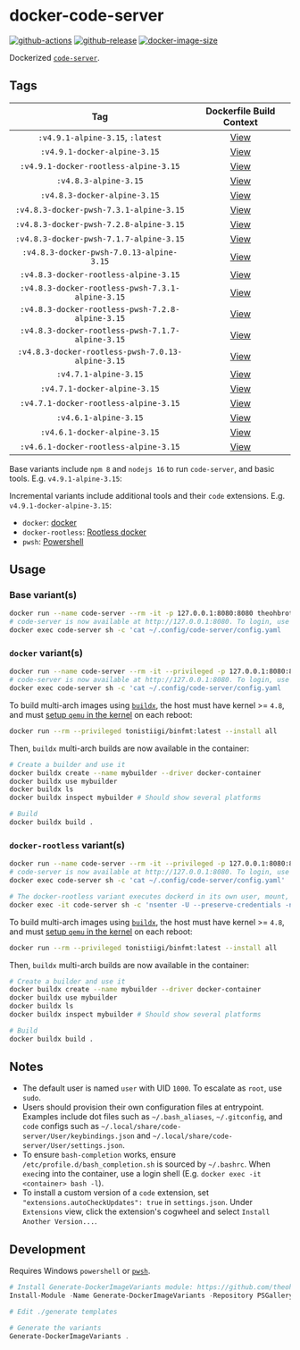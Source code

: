 # docker-code-server

[![github-actions](https://github.com/theohbrothers/docker-code-server/workflows/ci-master-pr/badge.svg)](https://github.com/theohbrothers/docker-code-server/actions)
[![github-release](https://img.shields.io/github/v/release/theohbrothers/docker-code-server?style=flat-square)](https://github.com/theohbrothers/docker-code-server/releases/)
[![docker-image-size](https://img.shields.io/docker/image-size/theohbrothers/docker-code-server/latest)](https://hub.docker.com/r/theohbrothers/docker-code-server)

Dockerized [`code-server`](https://github.com/coder/code-server).

## Tags

| Tag | Dockerfile Build Context |
|:-------:|:---------:|
| `:v4.9.1-alpine-3.15`, `:latest` | [View](variants/v4.9.1-alpine-3.15) |
| `:v4.9.1-docker-alpine-3.15` | [View](variants/v4.9.1-docker-alpine-3.15) |
| `:v4.9.1-docker-rootless-alpine-3.15` | [View](variants/v4.9.1-docker-rootless-alpine-3.15) |
| `:v4.8.3-alpine-3.15` | [View](variants/v4.8.3-alpine-3.15) |
| `:v4.8.3-docker-alpine-3.15` | [View](variants/v4.8.3-docker-alpine-3.15) |
| `:v4.8.3-docker-pwsh-7.3.1-alpine-3.15` | [View](variants/v4.8.3-docker-pwsh-7.3.1-alpine-3.15) |
| `:v4.8.3-docker-pwsh-7.2.8-alpine-3.15` | [View](variants/v4.8.3-docker-pwsh-7.2.8-alpine-3.15) |
| `:v4.8.3-docker-pwsh-7.1.7-alpine-3.15` | [View](variants/v4.8.3-docker-pwsh-7.1.7-alpine-3.15) |
| `:v4.8.3-docker-pwsh-7.0.13-alpine-3.15` | [View](variants/v4.8.3-docker-pwsh-7.0.13-alpine-3.15) |
| `:v4.8.3-docker-rootless-alpine-3.15` | [View](variants/v4.8.3-docker-rootless-alpine-3.15) |
| `:v4.8.3-docker-rootless-pwsh-7.3.1-alpine-3.15` | [View](variants/v4.8.3-docker-rootless-pwsh-7.3.1-alpine-3.15) |
| `:v4.8.3-docker-rootless-pwsh-7.2.8-alpine-3.15` | [View](variants/v4.8.3-docker-rootless-pwsh-7.2.8-alpine-3.15) |
| `:v4.8.3-docker-rootless-pwsh-7.1.7-alpine-3.15` | [View](variants/v4.8.3-docker-rootless-pwsh-7.1.7-alpine-3.15) |
| `:v4.8.3-docker-rootless-pwsh-7.0.13-alpine-3.15` | [View](variants/v4.8.3-docker-rootless-pwsh-7.0.13-alpine-3.15) |
| `:v4.7.1-alpine-3.15` | [View](variants/v4.7.1-alpine-3.15) |
| `:v4.7.1-docker-alpine-3.15` | [View](variants/v4.7.1-docker-alpine-3.15) |
| `:v4.7.1-docker-rootless-alpine-3.15` | [View](variants/v4.7.1-docker-rootless-alpine-3.15) |
| `:v4.6.1-alpine-3.15` | [View](variants/v4.6.1-alpine-3.15) |
| `:v4.6.1-docker-alpine-3.15` | [View](variants/v4.6.1-docker-alpine-3.15) |
| `:v4.6.1-docker-rootless-alpine-3.15` | [View](variants/v4.6.1-docker-rootless-alpine-3.15) |

Base variants include `npm 8` and `nodejs 16` to run `code-server`, and basic tools. E.g. `v4.9.1-alpine-3.15`:

Incremental variants include additional tools and their `code` extensions. E.g. `v4.9.1-docker-alpine-3.15`:

- `docker`: [docker](https://docs.docker.com/engine/)
- `docker-rootless`: [Rootless docker](https://docs.docker.com/engine/security/rootless/)
- `pwsh`: [Powershell](https://github.com/PowerShell/PowerShell)

## Usage

### Base variant(s)

```sh
docker run --name code-server --rm -it -p 127.0.0.1:8080:8080 theohbrothers/docker-code-server:v4.9.1-alpine-3.15
# code-server is now available at http://127.0.0.1:8080. To login, use the password in the config file:
docker exec code-server sh -c 'cat ~/.config/code-server/config.yaml
```

### `docker` variant(s)

```sh
docker run --name code-server --rm -it --privileged -p 127.0.0.1:8080:8080 theohbrothers/docker-code-server:v4.9.1-docker-alpine-3.15
# code-server is now available at http://127.0.0.1:8080. To login, use the password in the config file:
docker exec code-server sh -c 'cat ~/.config/code-server/config.yaml
```

To build multi-arch images using [`buildx`](https://docs.docker.com/engine/reference/commandline/buildx/), the host must have kernel >= `4.8`, and must [setup `qemu` in the kernel](https://github.com/docker/setup-qemu-action) on each reboot:

```sh
docker run --rm --privileged tonistiigi/binfmt:latest --install all
```

Then, `buildx` multi-arch builds are now available in the container:

```sh
# Create a builder and use it
docker buildx create --name mybuilder --driver docker-container
docker buildx use mybuilder
docker buildx ls
docker buildx inspect mybuilder # Should show several platforms

# Build
docker buildx build .
```

### `docker-rootless` variant(s)

```sh
docker run --name code-server --rm -it --privileged -p 127.0.0.1:8080:8080 theohbrothers/docker-code-server:v4.9.1-docker-rootless-alpine-3.15
# code-server is now available at http://127.0.0.1:8080. To login, use the password in the config file:
docker exec code-server sh -c 'cat ~/.config/code-server/config.yaml'

# The docker-rootless variant executes dockerd in its own user, mount, and network namespaces, see https://docs.docker.com/engine/security/rootless/#tips-for-debugging. To enter the namespace, run:
docker exec -it code-server sh -c 'nsenter -U --preserve-credentials -n -m -t $( cat $XDG_RUNTIME_DIR/docker.pid )'
```

To build multi-arch images using [`buildx`](https://docs.docker.com/engine/reference/commandline/buildx/), the host must have kernel >= `4.8`, and must [setup `qemu` in the kernel](https://github.com/docker/setup-qemu-action) on each reboot:

```sh
docker run --rm --privileged tonistiigi/binfmt:latest --install all
```

Then, `buildx` multi-arch builds are now available in the container:

```sh
# Create a builder and use it
docker buildx create --name mybuilder --driver docker-container
docker buildx use mybuilder
docker buildx ls
docker buildx inspect mybuilder # Should show several platforms

# Build
docker buildx build .
```

## Notes

- The default user is named `user` with UID `1000`. To escalate as `root`, use `sudo`.
- Users should provision their own configuration files at entrypoint. Examples include dot files such as `~/.bash_aliases`, `~/.gitconfig`, and `code` configs such as `~/.local/share/code-server/User/keybindings.json` and `~/.local/share/code-server/User/settings.json`.
- To ensure `bash-completion` works, ensure `/etc/profile.d/bash_completion.sh` is sourced by `~/.bashrc`. When `exec`ing into the container, use a login shell (E.g. `docker exec -it <container> bash -l`).
- To install a custom version of a `code` extension, set `"extensions.autoCheckUpdates": true` in `settings.json`. Under `Extensions` view, click the extension's cogwheel and select `Install Another Version...`.

## Development

Requires Windows `powershell` or [`pwsh`](https://github.com/PowerShell/PowerShell).

```powershell
# Install Generate-DockerImageVariants module: https://github.com/theohbrothers/Generate-DockerImageVariants
Install-Module -Name Generate-DockerImageVariants -Repository PSGallery -Scope CurrentUser -Force -Verbose

# Edit ./generate templates

# Generate the variants
Generate-DockerImageVariants .
```
